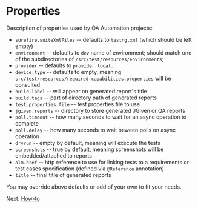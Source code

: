 # Properties

Description of properties used by QA Automation projects:

* `surefire.suiteXmlFiles` -- defaults to `testng.xml` (which should be left
  empty)
* `environment` -- defaults to `dev` name of environment; should match one
  of the subdirectories of `/src/test/resources/environments`;
* `provider` -- defaults to `provider.local.`
* `device.type` -- defaults to empty,
  meaning `src/test/resources/required-capabilities.properties` will be
  consulted
* `build.label` -- will appear on generated report's title
* `build.tags` -- part of directory path of generated reports
* `test.properties.file` -- test properties file to use
* `jgiven.reports` -- directory to store generated JGiven or QA reports
* `poll.timeout` -- how many seconds to wait for an async operation to complete
* `poll.delay` -- how many seconds to wait beween polls on async operation
* `dryrun` -- empty by default, meaning will execute the tests
* `screenshots` -- true by default, meaning screenshots will be
  embedded/attached to reports
* `alm.href` -- http reference to use for linking tests to a requirements or
  test cases specification (defined via `@Reference` annotation)
* `title` -- final title of generated reports

You may override above defaults or add of your own to fit your needs.

Next: [How-to](howto.html)
